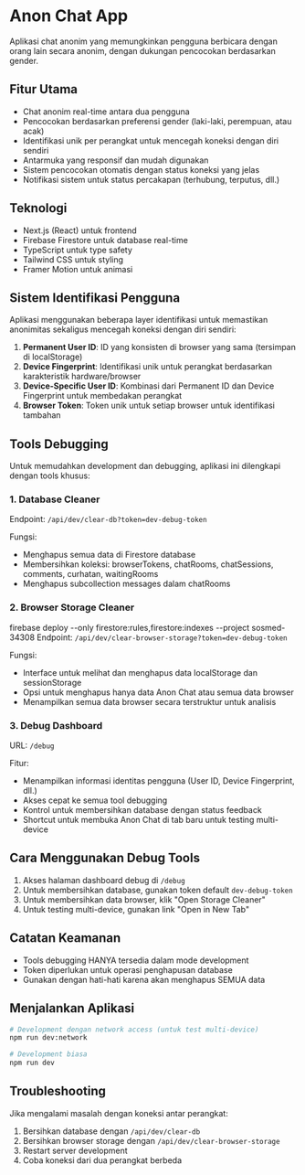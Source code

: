 # Anon Chat App

Aplikasi chat anonim yang memungkinkan pengguna berbicara dengan orang lain secara anonim, dengan dukungan pencocokan berdasarkan gender.

## Fitur Utama

- Chat anonim real-time antara dua pengguna
- Pencocokan berdasarkan preferensi gender (laki-laki, perempuan, atau acak)
- Identifikasi unik per perangkat untuk mencegah koneksi dengan diri sendiri
- Antarmuka yang responsif dan mudah digunakan
- Sistem pencocokan otomatis dengan status koneksi yang jelas
- Notifikasi sistem untuk status percakapan (terhubung, terputus, dll.)

## Teknologi

- Next.js (React) untuk frontend
- Firebase Firestore untuk database real-time
- TypeScript untuk type safety
- Tailwind CSS untuk styling
- Framer Motion untuk animasi

## Sistem Identifikasi Pengguna

Aplikasi menggunakan beberapa layer identifikasi untuk memastikan anonimitas sekaligus mencegah koneksi dengan diri sendiri:

1. **Permanent User ID**: ID yang konsisten di browser yang sama (tersimpan di localStorage)
2. **Device Fingerprint**: Identifikasi unik untuk perangkat berdasarkan karakteristik hardware/browser
3. **Device-Specific User ID**: Kombinasi dari Permanent ID dan Device Fingerprint untuk membedakan perangkat
4. **Browser Token**: Token unik untuk setiap browser untuk identifikasi tambahan

## Tools Debugging

Untuk memudahkan development dan debugging, aplikasi ini dilengkapi dengan tools khusus:

### 1. Database Cleaner

Endpoint: `/api/dev/clear-db?token=dev-debug-token`

Fungsi:
- Menghapus semua data di Firestore database
- Membersihkan koleksi: browserTokens, chatRooms, chatSessions, comments, curhatan, waitingRooms
- Menghapus subcollection messages dalam chatRooms

### 2. Browser Storage Cleaner
firebase deploy --only firestore:rules,firestore:indexes --project sosmed-34308
Endpoint: `/api/dev/clear-browser-storage?token=dev-debug-token`

Fungsi:
- Interface untuk melihat dan menghapus data localStorage dan sessionStorage
- Opsi untuk menghapus hanya data Anon Chat atau semua data browser
- Menampilkan semua data browser secara terstruktur untuk analisis

### 3. Debug Dashboard

URL: `/debug`

Fitur:
- Menampilkan informasi identitas pengguna (User ID, Device Fingerprint, dll.)
- Akses cepat ke semua tool debugging
- Kontrol untuk membersihkan database dengan status feedback
- Shortcut untuk membuka Anon Chat di tab baru untuk testing multi-device

## Cara Menggunakan Debug Tools

1. Akses halaman dashboard debug di `/debug`
2. Untuk membersihkan database, gunakan token default `dev-debug-token`
3. Untuk membersihkan data browser, klik "Open Storage Cleaner"
4. Untuk testing multi-device, gunakan link "Open in New Tab"

## Catatan Keamanan

- Tools debugging HANYA tersedia dalam mode development
- Token diperlukan untuk operasi penghapusan database 
- Gunakan dengan hati-hati karena akan menghapus SEMUA data

## Menjalankan Aplikasi

```bash
# Development dengan network access (untuk test multi-device)
npm run dev:network

# Development biasa
npm run dev
```

## Troubleshooting

Jika mengalami masalah dengan koneksi antar perangkat:
1. Bersihkan database dengan `/api/dev/clear-db`
2. Bersihkan browser storage dengan `/api/dev/clear-browser-storage`
3. Restart server development
4. Coba koneksi dari dua perangkat berbeda